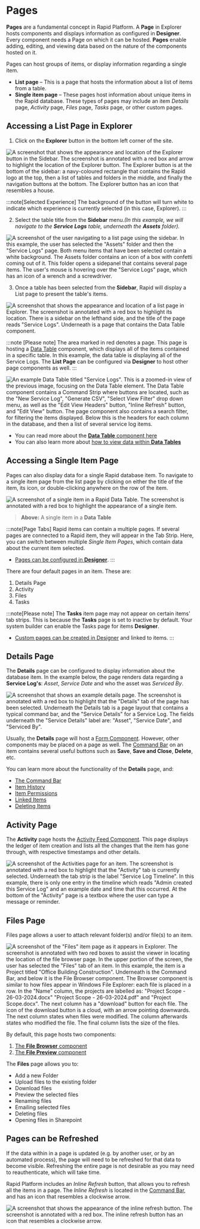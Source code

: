 # Pages

**Pages** are a fundamental concept in Rapid Platform. A **Page** in Explorer hosts components and displays information as configured in **Designer**. Every component needs a Page on which it can be hosted. **Pages** enable adding, editing, and viewing data based on the nature of the components hosted on it.​

Pages can host groups of items, or display information regarding a single item.

- **List page** – This is a page that hosts the information about a list of items from a table.  
- **Single item page** – These pages host information about unique items in the Rapid database. These types of pages may include an item *Details* page, *Activity* page, *Files* page, *Tasks* page, or other custom pages.

## Accessing a List Page​ in Explorer

1. Click on the **Explorer** button in the bottom left corner of the site.

![A screenshot that shows the appearance and location of the Explorer button in the Sidebar. The screenshot is annotated with a red box and arrow to highlight the location of the Explorer button. The Explorer button is at the bottom of the sidebar: a navy-coloured rectangle that contains the Rapid logo at the top, then a list of tables and folders in the middle, and finally the navigation buttons at the bottom. The Explorer button has an icon that resembles a house.](<Explorer Sidebar Context.png>)

:::note[Selected Experience]
The background of the button will turn white to indicate which experience is currently selected (in this case, Explorer).
:::

2. Select the table title from the **Sidebar** menu.​ *(In this example, we will navigate to the **Service Logs** table, underneath the **Assets** folder).*

![A screenshot of the user navigating to a list page using the sidebar. In this example, the user has selected the "Assets" folder and then the "Service Logs" page. Both menu items that have been selected contain a white background. The Assets folder contains an icon of a box with confetti coming out of it. This folder opens a sidepanel that contains several page items. The user's mouse is hovering over the "Service Logs" page, which has an icon of a wrench and a screwdriver.](<Explorer Sidebar Selection.png>)

3. Once a table has been selected from the **Sidebar**, Rapid will display a List page to present the table's items.

![A screenshot that shows the appearance and location of a list page in Explorer. The screenshot is annotated with a red box to highlight its location. There is a sidebar on the lefthand side, and the title of the page reads "Service Logs". Underneath is a page that contains the Data Table component.](<Explorer Page Area.png>)

:::note [Please note]
The area marked in red denotes a page. This page is hosting a [Data Table](</docs/Rapid/3-User Manual/2-Explorer/3-Pages/2-Page Components/Data Table/Data Table.md>) component, which displays all of the items contained in a specific table. In this example, the data table is displaying all of the Service Logs. The **List Page** can be configured via **Designer** to host other page components as well.
:::

![An example Data Table titled "Service Logs". This is a zoomed-in view of the previous image, focusing on the Data Table element. The Data Table component contains a Command Strip where buttons are located, such as the "New Service Log", "Generate CSV", "Select View Filter" drop down menu, as well as the "Edit View Headers" button, "Inline Refresh" button, and "Edit View" button. The page component also contains a search filter, for filtering the items displayed. Below this is the headers for each column in the database, and then a list of several service log items.](<Data Table Example.png>)

- You can read more about the [**Data Table** component here](</docs/Rapid/3-User Manual/2-Explorer/3-Pages/2-Page Components/Data Table/Data Table.md>)
- You can also learn more about [how to view data within **Data Tables**](</docs/Rapid/3-User Manual/2-Explorer/1-Tables/1-viewing-data-using-tables/1-viewing-data-using-tables.md>)

## Accessing a Single Item Page

Pages can also display data for a single Rapid database item. To navigate to a single item page from the list page by clicking on either the title of the item, its icon, or double-clicking anywhere on the row of the item.

![A screenshot of a single item in a Rapid Data Table. The screenshot is annotated with a red box to highlight the appearance of a single item.](<Data Table Item Example.png>)

> **Above:** A single item in a **Data Table**

:::note[Page Tabs]
Rapid items can contain a multiple pages. If several pages are connected to a Rapid item, they will appear in the Tab Strip. Here, you can switch between multiple *Single Item Pages*, which contain data about the current item selected.
- [Pages can be configured in **Designer**](</docs/Rapid/4-Keyper Manual/2-Designer/2-Pages/1-all-about-pages-in-designer.md>).
:::

There are four default pages in an item. These are:

1. Details Page
2. Activity
3. Files
4. Tasks

:::note[Please note]
The **Tasks** item page may not appear on certain items' tab strips. This is because the **Tasks** page is set to inactive by default. Your system builder can enable the Tasks page for items **Designer**.

- [Custom pages can be created in Designer](</docs/Rapid/4-Keyper Manual/2-Designer/2-Pages/1-all-about-pages-in-designer.md>) and linked to items.
:::

## Details Page

The **Details** page can be configured to display information about the database item. In the example below, the page renders data regarding a **Service Log's**: *Asset*, *Service Date* and who the asset was *Serviced By*.

![A screenshot that shows an example details page. The screenshot is annotated with a red box to highlight that the "Details" tab of the page has been selected. Underneath the Details tab is a page layout that contains a typical command bar, and the "Service Details" for a Service Log. The fields underneath the "Service Details" label are: "Asset", "Service Date", and "Serviced By".](<Details Page.png>)

Usually, the **Details** page will host a [Form Component](</docs/Rapid/4-Keyper Manual/2-Designer/2-Pages/3-Components/form/form.md>). However, other components may be placed on a page as well. The [Command Bar](</docs/Rapid/3-User Manual/glossary/glossary.md#command-bar>) on an item contains several useful buttons such as **Save**, **Save and Close**, **Delete**, etc.

You can learn more about the functionality of the **Details** page, and:
- [The Command Bar](</docs/Rapid/3-User Manual/2-Explorer/2-Items/2-items-editing/2-items-editing.md#saving-changes>)
- [Item History](</docs/Rapid/3-User Manual/2-Explorer/2-Items/4-item-history/4-item-history.md>)
- [Item Permissions](</docs/Rapid/3-User Manual/2-Explorer/2-Items/5-item-permissions/5-item-permissions.md>)
- [Linked Items](</docs/Rapid/3-User Manual/2-Explorer/2-Items/6-items-linked/6-items-linked.md>)
- [Deleting Items](</docs/Rapid/3-User Manual/2-Explorer/2-Items/7-items-deleting/7-items-deleting.md>)

## Activity Page

The **Activity** page hosts the [Activity Feed Component](</docs/Rapid/3-User Manual/2-Explorer/3-Pages/2-Page Components/Activity Feed/Activity Feed.md>). This page displays the ledger of item creation and lists all the changes that the item has gone through, with respective timestamps and other details.

![A screenshot of the Activities page for an item. The screenshot is annotated with a red box to highlight that the "Activity" tab is currently selected. Underneath the tab strip is the label "Service Log Timeline". In this example, there is only one entry in the timeline which reads "Admin created this Service Log" and an example date and time that this occurred. At the bottom of the "Activity" page is a textbox where the user can type a message or reminder.](<Activity Page.png>)

## Files Page

Files page allows a user to attach relevant folder(s) and/or file(s) to an item. 

![A screenshot of the "Files" item page as it appears in Explorer. The screenshot is annotated with two red boxes to assist the viewer in locating the location of the file browser page. In the upper portion of the screen, the user has selected the "Files" tab of an item. In this example, the item is a Project titled "Office Building Construction". Underneath is the Command Bar, and below it is the File Browser component. The Browser component is similar to how files appear in Windows File Explorer: each file is placed in a row. In the "Name" column, the projects are labelled as: "Project Scope - 26-03-2024.docx" "Project Scope - 26-03-2024.pdf" and "Project Scope.docx". The next column has a "download" button for each file. The icon of the download button is a cloud, with an arrow pointing downwards. The next column states when files were modified. The column afterwards states who modified the file. The final column lists the size of the files.](<File Browser Example.png>)

By default, this page hosts two components:
1. [The **File Browser** component](</docs/Rapid/3-User Manual/2-Explorer/3-Pages/2-Page Components/File Browser/1-File-Browser/1-File-Browser.md>)
2. [The **File Preview** component](</docs/Rapid/3-User Manual/2-Explorer/3-Pages/2-Page Components/File Preview/File Preview.md>)

The **Files** page allows you to:

- Add a new Folder​  
- Upload files​ to the existing folder  
- Download files​  
- Preview the selected files​
- Renaming files
- Emailing selected files
- Deleting files
- Opening files in Sharepoint

## Pages can be Refreshed

If the data within in a page is updated (e.g. by another user, or by an automated process), the page will need to be refreshed for that data to become visible. Refreshing the entire page is not desirable as you may need to reauthenticate, which will take time.

Rapid Platform includes an *Inline Refresh* button, that allows you to refresh all the items in a page. The *Inline Refresh* is located in the [Command Bar](</docs/Rapid/3-User Manual/glossary/glossary.md#command-bar>), and has an icon that resembles a clockwise arrow.

![A screenshot that shows the appearance of the inline refresh button. The screenshot is annotated with a red box. The inline refresh button has an icon that resembles a clockwise arrow.](<Page Refresh.png>)